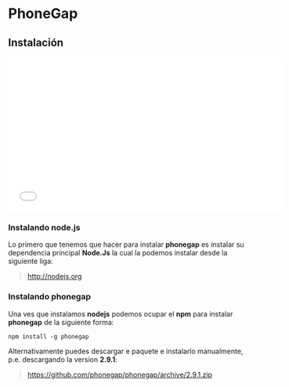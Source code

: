 # PhoneGap

## Instalación

<iframe width="560" height="315" src="//www.youtube.com/embed/tsh16X76-SI" frameborder="0" allowfullscreen></iframe>

### Instalando node.js

Lo primero que tenemos que hacer para instalar **phonegap** es instalar su dependencia principal **Node.Js** la cual la podemos instalar desde la siguiente liga:

> <http://nodejs.org>

### Instalando phonegap

Una ves que instalamos **nodejs** podemos ocupar el **npm** para instalar **phonegap** de la siguiente forma:

	npm install -g phonegap


Alternativamente puedes descargar e paquete e instalarlo manualmente, p.e. descargando la version **2.9.1**:

> <https://github.com/phonegap/phonegap/archive/2.9.1.zip>



